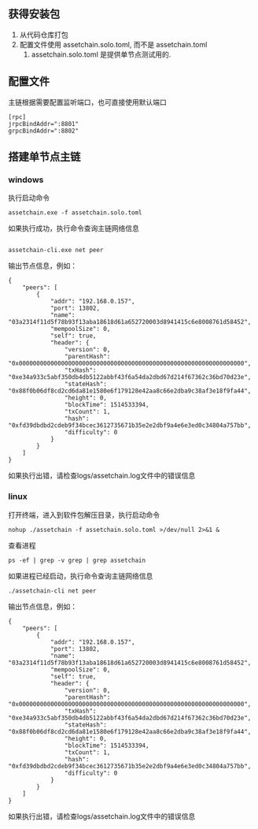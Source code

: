## 获得安装包

 1. 从代码仓库打包
 1. 配置文件使用 assetchain.solo.toml, 而不是 assetchain.toml
    1. assetchain.solo.toml 是提供单节点测试用的. 

## 配置文件

主链根据需要配置监听端口，也可直接使用默认端口

```
[rpc]
jrpcBindAddr=":8801"
grpcBindAddr=":8802"

```

## 搭建单节点主链

### windows

执行启动命令

```
assetchain.exe -f assetchain.solo.toml

```
如果执行成功，执行命令查询主链网络信息

```

assetchain-cli.exe net peer
```

输出节点信息，例如：

```
{
    "peers": [
        {
            "addr": "192.168.0.157",
            "port": 13802,
            "name": "03a2314f11d5f78b93f13aba18618d61a652720003d8941415c6e8008761d58452",
            "mempoolSize": 0,
            "self": true,
            "header": {
                "version": 0,
                "parentHash": "0x0000000000000000000000000000000000000000000000000000000000000000",
                "txHash": "0xe34a933c5abf350db4db5122abbf43f6a54da2dbd67d214f67362c36bd70d23e",
                "stateHash": "0x88f0b06df8cd2cd6da81e1580e6f179128e42aa8c66e2dba9c38af3e18f9fa44",
                "height": 0,
                "blockTime": 1514533394,
                "txCount": 1,
                "hash": "0xfd39dbdbd2cdeb9f34bcec3612735671b35e2e2dbf9a4e6e3ed0c34804a757bb",
                "difficulty": 0
            }
        }
    ]
}
```
如果执行出错，请检查logs/assetchain.log文件中的错误信息



### linux

打开终端，进入到软件包解压目录，执行启动命令

```
nohup ./assetchain -f assetchain.solo.toml >/dev/null 2>&1 &
```

查看进程

```
ps -ef | grep -v grep | grep assetchain
```

如果进程已经启动，执行命令查询主链网络信息

```
./assetchain-cli net peer
```

输出节点信息，例如：

```
{
    "peers": [
        {
            "addr": "192.168.0.157",
            "port": 13802,
            "name": "03a2314f11d5f78b93f13aba18618d61a652720003d8941415c6e8008761d58452",
            "mempoolSize": 0,
            "self": true,
            "header": {
                "version": 0,
                "parentHash": "0x0000000000000000000000000000000000000000000000000000000000000000",
                "txHash": "0xe34a933c5abf350db4db5122abbf43f6a54da2dbd67d214f67362c36bd70d23e",
                "stateHash": "0x88f0b06df8cd2cd6da81e1580e6f179128e42aa8c66e2dba9c38af3e18f9fa44",
                "height": 0,
                "blockTime": 1514533394,
                "txCount": 1,
                "hash": "0xfd39dbdbd2cdeb9f34bcec3612735671b35e2e2dbf9a4e6e3ed0c34804a757bb",
                "difficulty": 0
            }
        }
    ]
}
```

如果执行出错，请检查logs/assetchain.log文件中的错误信息
